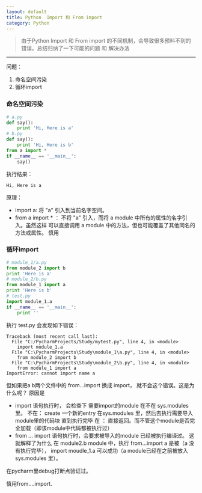```yaml
---
layout: default
title: Python  Import 和 From import
category: Python
---
```

> 由于Python  Import 和 From import 的不同机制，会导致很多预料不到的错误。总结归纳了一下可能的问题 和 解决办法

-------------------------------

问题：
1. 命名空间污染
2. 循环import

### 命名空间污染
```python
# a.py
def say():
    print 'Hi, Here is a'
# b.py
def say():
    print 'Hi, Here is b'
from a import *
if __name__ == '__main__':
    say()
```
执行结果：
```
Hi, Here is a
```
原理： 
- import a:  将 "a" 引入到当前名字空间。 
- from a import * ： 不将 "a" 引入，而将 a module 中所有的属性的名字引入。虽然这样 可以直接调用 a module 中的方法，但也可能覆盖了其他同名的方法或属性。 慎用

### 循环import
```python
# module_1/a.py
from module_2 import b
print 'Here is a'
# module_2/b.py
from module_1 import a
print 'Here is b'
# test.py
import module_1.a
if __name__ == '__main__':
    print ''
```
执行 test.py 会发现如下错误：
```
Traceback (most recent call last):
  File "C:/PycharmProjects/Study/mytest.py", line 4, in <module>
    import module_1.a
  File "C:\PycharmProjects\Study\module_1\a.py", line 4, in <module>
    from module_2 import b
  File "C:\PycharmProjects\Study\module_2\b.py", line 4, in <module>
    from module_1 import a
ImportError: cannot import name a
```
 但如果把a b两个文件中的 from...import 换成 import， 就不会这个错误。这是为什么呢？
原因是 


- import 语句执行时， 会检查下 需要import的module 在不在 sys.modules 里。
不在： create  一个新的entry 在sys.modules 里，然后去执行需要导入module里的代码块 直到执行完毕
在 ： 直接返回。而不管这个module是否完全加载（即该module中代码都被执行过） 
-  from ... import 语句执行时，会要求被导入的module 已经被执行编译过。 
这就解释了为什么 在 module2.b module 中，执行 from...import a 是被（a 没有执行完毕）， import moudle_1.a 可以成功（a module已经在之前被放入 sys.modules 里）。

在pycharm里debug打断点验证过。

慎用from....import. 
